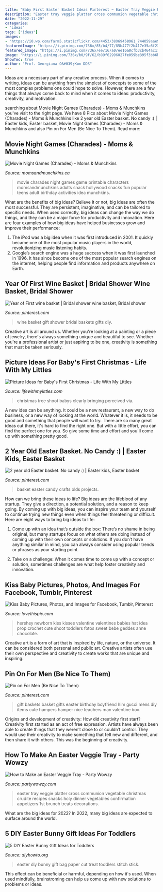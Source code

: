 ```yaml
---
title: "Baby First Easter Basket Ideas Pinterest ~ Easter Tray Veggie Platter Cross Communion Vegetable Christmas Crudite Recipes Snacks Holy Dinner Vegetables Confirmation Appetizers 1st Brunch Treats Decorations"
description: "Easter tray veggie platter cross communion vegetable christmas crudite recipes snacks holy dinner vegetables confirmation appetizers 1st brunch treats decorations"
date: "2022-11-29"
categories:
- "ideas"
tags: ["ideas"]
images:
- "https://i0.wp.com/farm5.staticflickr.com/4453/38069458961_744059aae9_o.jpg?resize=680%2C450&amp;ssl=1"
featuredImage: "https://i.pinimg.com/736x/85/b4/77/85b477f2b417e35a6f230042163c4fe0--easter-baskets-gift-baskets.jpg"
featured_image: "https://i.pinimg.com/736x/ee/16/a0/ee16a0cfb3cb464ac17100c636e34569---year-olds-basket-ideas.jpg"
image: "https://i.pinimg.com/736x/b0/9f/62/b09f62996027fe059be395f3bb6b25ad.jpg"
ShowToc: true
author: "Prof. Georgiana O&#039;Kon DDS"
---
```



Ideas are a necessary part of any creative process. When it comes to writing, ideas can be anything from the simplest of concepts to some of the most complex problems one could hope to solve. However, there are a few things that always come back to mind when it comes to ideas: productivity, creativity, and motivation.

	

		
searching about Movie Night Games (Charades) - Moms &amp; Munchkins you've visit to the right page. We have 8 Pics about Movie Night Games (Charades) - Moms &amp; Munchkins like 2 year old Easter basket. No candy :) | Easter kids, Easter basket, Movie Night Games (Charades) - Moms &amp; Munchkins and also Pin on For Men (Be Nice To Them). Read more:
		
    
## Movie Night Games (Charades) - Moms &amp; Munchkins

<img loading=lazy src="http://www.momsandmunchkins.ca/wp-content/uploads/2014/05/movie-snack-charades.png" onerror="this.onerror=null;this.src='https://tse3.mm.bing.net/th?id=OIP.drV9SKtAmCTIy6Qc_m18gQAAAA&amp;pid=15.1';" alt="Movie Night Games (Charades) - Moms &amp; Munchkins">

_Source: momsandmunchkins.ca_

>movie charades night games game printable characters momsandmunchkins adults snack hollywood snacks fun popular teens adult birthday activities idea munchkins. 

	

What are the benefits of big ideas?
Believe it or not, big ideas are often the most successful. They are persistent, imaginative, and can be tailored to specific needs. When used correctly, big ideas can change the way we do things, and they can be a major force for productivity and innovation. Here are four examples of how big ideas have helped businesses grow and improve their performance: 
1. The iPod was a big idea when it was first introduced in 2001. It quickly became one of the most popular music players in the world, revolutionizing music listening habits. 
2. Google’s search engine was a huge success when it was first launched in 1996. It has since become one of the most popular search engines on the internet, helping people find information and products anywhere on Earth. 

    
## Year Of First Wine Basket | Bridal Shower Wine Basket, Bridal Shower

<img loading=lazy src="https://i.pinimg.com/736x/b0/9f/62/b09f62996027fe059be395f3bb6b25ad.jpg" onerror="this.onerror=null;this.src='https://tse1.mm.bing.net/th?id=OIP.OJWtMk5zdD9xXCRls15L1QHaF0&amp;pid=15.1';" alt="Year of First wine basket | Bridal shower wine basket, Bridal shower">

_Source: pinterest.com_

>wine basket gift shower bridal baskets gifts diy. 

	

Creative art is all around us. Whether you're looking at a painting or a piece of jewelry, there's always something unique and beautiful to see. Whether you're a professional artist or just aspiring to be one, creativity is something that must be taken seriously.

    
## Picture Ideas For Baby&#039;s First Christmas - Life With My Littles

<img loading=lazy src="https://i0.wp.com/farm5.staticflickr.com/4453/38069458961_744059aae9_o.jpg?resize=680%2C450&amp;ssl=1" onerror="this.onerror=null;this.src='https://tse3.mm.bing.net/th?id=OIP.OiMIqXOXaChJkX2bM4ynPgHaE5&amp;pid=15.1';" alt="Picture Ideas for Baby&#039;s First Christmas - Life With My Littles">

_Source: lifewithmylittles.com_

>christmas tree shoot babys clearly bringing perceived via. 

	

A new idea can be anything. It could be a new restaurant, a new way to do business, or a new way of looking at the world. Whatever it is, it needs to be good and something that people will want to try. There are so many great ideas out there, it's hard to find the right one. But with a little effort, you can find the perfect one for you. So give some time and effort and you'll come up with something pretty good.

    
## 2 Year Old Easter Basket. No Candy :) | Easter Kids, Easter Basket

<img loading=lazy src="https://i.pinimg.com/736x/ee/16/a0/ee16a0cfb3cb464ac17100c636e34569---year-olds-basket-ideas.jpg" onerror="this.onerror=null;this.src='https://tse1.mm.bing.net/th?id=OIP.-JYJ6phSchXy7iO4sUVxIwHaJ3&amp;pid=15.1';" alt="2 year old Easter basket. No candy :) | Easter kids, Easter basket">

_Source: pinterest.com_

>basket easter candy crafts olds projects. 

	

How can we bring these ideas to life?
Big ideas are the lifeblood of any startup. They give a direction, a potential solution, and a reason to keep going. By coming up with big ideas, you can inspire your team and yourself to continue trying new things even when things feel threatening or difficult. Here are eight ways to bring big ideas to life:
1. Come up with an idea that’s outside the box: There’s no shame in being original, but many startups focus on what others are doing instead of coming up with their own concepts or solutions. If you don’t have anything similar in mind, you can always consider using popular trends or phrases as your starting point.

2. Take on a challenge: When it comes time to come up with a concept or solution, sometimes challenges are what help foster creativity and innovation.

    
## Kiss Baby Pictures, Photos, And Images For Facebook, Tumblr, Pinterest

<img loading=lazy src="http://www.lovethispic.com/uploaded_images/62025-Kiss-Baby.jpg" onerror="this.onerror=null;this.src='https://tse3.mm.bing.net/th?id=OIP.LND37m65fnV6pyeffijAawHaLG&amp;pid=15.1';" alt="Kiss Baby Pictures, Photos, and Images for Facebook, Tumblr, Pinterest">

_Source: lovethispic.com_

>hershey newborn kiss kisses valentine valentines babies hat idea prop crochet cute shoot toddlers fotos sweet bebe geddes anne chocolate. 

	

Creative art is a form of art that is inspired by life, nature, or the universe. It can be considered both personal and public art. Creative artists often use their own perspective and creativity to create works that are unique and inspiring.

    
## Pin On For Men (Be Nice To Them)

<img loading=lazy src="https://i.pinimg.com/736x/85/b4/77/85b477f2b417e35a6f230042163c4fe0--easter-baskets-gift-baskets.jpg" onerror="this.onerror=null;this.src='https://tse1.mm.bing.net/th?id=OIP.PZ3Mo7zhYPOEU0Z9McOfpgHaJV&amp;pid=15.1';" alt="Pin on For Men (Be Nice To Them)">

_Source: pinterest.com_

>gift baskets basket gifts easter birthday boyfriend him gucci mens diy items cute hampers hamper nice teachers man valentine box. 

	

Origins and development of creativity: How did creativity first start?
Creativity first started as an act of free expression. Artists have always been able to create things that they weren’t close to or couldn’t control. They would use their creativity to make something that felt new and different, and then share it with others. This was the beginning of creativity.

    
## How To Make An Easter Veggie Tray - Party Wowzy

<img loading=lazy src="https://partywowzy.com/wp-content/uploads/2020/01/How-to-Make-an-Easter-Veggie-Tray-8.jpg" onerror="this.onerror=null;this.src='https://tse1.mm.bing.net/th?id=OIP.rVJHrheMimBwYOtpwHwtUAHaNK&amp;pid=15.1';" alt="How to Make an Easter Veggie Tray - Party Wowzy">

_Source: partywowzy.com_

>easter tray veggie platter cross communion vegetable christmas crudite recipes snacks holy dinner vegetables confirmation appetizers 1st brunch treats decorations. 

	

What are the big ideas for 2022?
In 2022, many big ideas are expected to surface around the world.

    
## 5 DIY Easter Bunny Gift Ideas For Toddlers

<img loading=lazy src="http://www.diyhowto.org/wp-content/uploads/2016/03/DIY-Paper-Bag-Bunny-Treat-Easter-Bunny-Gift-Ideas.jpg" onerror="this.onerror=null;this.src='https://tse1.mm.bing.net/th?id=OIP.WevhTa-3k1z_0HirIp3zcQHaKX&amp;pid=15.1';" alt="5 DIY Easter Bunny Gift Ideas for Toddlers">

_Source: diyhowto.org_

>easter diy bunny gift bag paper cut treat toddlers stitch stick. 

	

This effect can be beneficial or harmful, depending on how it's used. When used mindfully, brainstroming can help us come up with new solutions to problems or ideas.

